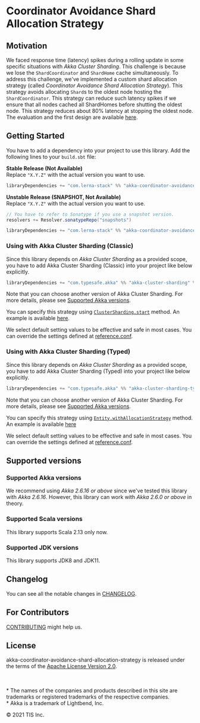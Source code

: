 # Coordinator Avoidance Shard Allocation Strategy

## Motivation
We faced response time (latency) spikes during a rolling update in some specific situations with *Akka Cluster Sharding*.
This challenge is because we lose the `ShardCoordinator` and `ShardHome` cache simultaneously.
To address this challenge, we've implemented a custom shard allocation strategy (called *Coordinator Avoidance Shard Allocation Strategy*).
This strategy avoids allocating `Shard`s to the oldest node hosting the `ShardCoordinator`.
This strategy can reduce such latency spikes if we ensure that all nodes cached all ShardHomes before shutting the oldest node.
This strategy reduces about 80% latency at stopping the oldest node.
The evaluation and the first design are available [here](docs/design.md).


## Getting Started
You have to add a dependency into your project to use this library.
Add the following lines to your `build.sbt` file:

**Stable Release (Not Available)**  
Replace `"X.Y.Z"` with the actual version you want to use.
```scala
libraryDependencies += "com.lerna-stack" %% "akka-coordinator-avoidance-shard-allocation-strategy" % "X.Y.Z"
```

**Unstable Release (SNAPSHOT, Not Available)**  
Replace `"X.Y.Z"` with the actual version you want to use.
```scala
// You have to refer to Sonatype if you use a snapshot version.
resolvers += Resolver.sonatypeRepo("snapshots") 

libraryDependencies += "com.lerna-stack" %% "akka-coordinator-avoidance-shard-allocation-strategy" % "X.Y.Z-SNAPSHOT"
```

### Using with Akka Cluster Sharding (Classic)

Since this library depends on *Akka Cluster Sharding* as a provided scope,
you have to add Akka Cluster Sharding (Classic) into your project like below explicitly.
```scala
libraryDependencies += "com.typesafe.akka" %% "akka-cluster-sharding" % "2.6.17"
```
Note that you can choose another version of Akka Cluster Sharding.
For more details, please see [Supported Akka versions](#supported-akka-versions).

You can specify this strategy using [`ClusterSharding.start`](https://doc.akka.io/api/akka/2.6/akka/cluster/sharding/ClusterSharding.html#start(typeName:String,entityProps:akka.actor.Props,settings:akka.cluster.sharding.ClusterShardingSettings,messageExtractor:akka.cluster.sharding.ShardRegion.MessageExtractor,allocationStrategy:akka.cluster.sharding.ShardCoordinator.ShardAllocationStrategy,handOffStopMessage:Any):akka.actor.ActorRef) method.
An example is available [here](src/test/scala/lerna/akka/cluster/sharding/coordinatoravoidance/CoordinatorAvoidanceShardAllocationStrategyWithClassicCompileOnlySpec.scala).

We select default setting values to be effective and safe in most cases.
You can override the settings defined at [reference.conf](src/main/resources/reference.conf).

### Using with Akka Cluster Sharding (Typed)

Since this library depends on *Akka Cluster Sharding* as a provided scope,
you have to add Akka Cluster Sharding (Typed) into your project like below explicitly.
```scala
libraryDependencies += "com.typesafe.akka" %% "akka-cluster-sharding-typed" % "2.6.17"
```
Note that you can choose another version of Akka Cluster Sharding.
For more details, please see [Supported Akka versions](#supported-akka-versions).

You can specify this strategy using [`Entity.withAllocationStrategy`](https://doc.akka.io/api/akka/2.6/akka/cluster/sharding/typed/scaladsl/Entity.html#withAllocationStrategy(newAllocationStrategy:akka.cluster.sharding.ShardCoordinator.ShardAllocationStrategy):akka.cluster.sharding.typed.scaladsl.Entity[M,E]) method.
An example is available [here](src/test/scala/lerna/akka/cluster/sharding/coordinatoravoidance/CoordinatorAvoidanceShardAllocationStrategyWithTypedCompileOnlySpec.scala)

We select default setting values to be effective and safe in most cases.
You can override the settings defined at [reference.conf](src/main/resources/reference.conf).


## Supported versions

### Supported Akka versions
We recommend using *Akka 2.6.16 or above* since we've tested this library with *Akka 2.6.16*.
However, this library can work with *Akka 2.6.0 or above* in theory.

### Supported Scala versions
This library supports Scala 2.13 only now.

### Supported JDK versions
This library supports JDK8 and JDK11.


## Changelog
You can see all the notable changes in [CHANGELOG](CHANGELOG.md).


## For Contributors

[CONTRIBUTING](CONTRIBUTING.md) might help us.

## License

akka-coordinator-avoidance-shard-allocation-strategy is released under the terms of the [Apache License Version 2.0](./LICENSE).

<!-- Escape to set blank lines and use "*" -->
\
\
\* The names of the companies and products described in this site are trademarks or registered trademarks of the respective companies.  
\* Akka is a trademark of Lightbend, Inc.

© 2021 TIS Inc.

